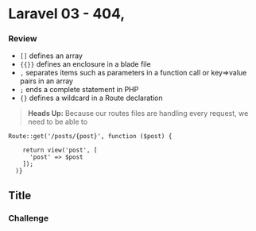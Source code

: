 # Laravel 03 - 404,  #

### Review ###
- ```[]``` defines an array
- ```{{}}``` defines an enclosure in a blade file
- ```,``` separates items such as parameters in a function call or key=>value pairs in an array
- ```;``` ends a complete statement in PHP
- ```{}``` defines a wildcard in a Route declaration

> **Heads Up:** Because our routes files are handling every request, we need to be able to


```
Route::get('/posts/{post}', function ($post) {

    return view('post', [
      'post' => $post
    ]);
  )}
```


## Title ##

### Challenge ###
